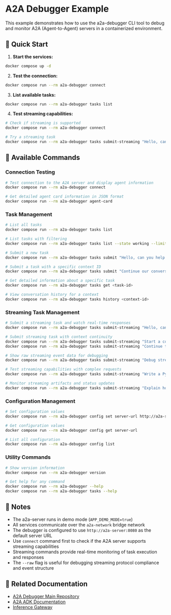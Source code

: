# A2A Debugger Example

This example demonstrates how to use the a2a-debugger CLI tool to debug and monitor A2A (Agent-to-Agent) servers in a containerized environment.

## 🚀 Quick Start

1. **Start the services:**

```bash
docker compose up -d
```

2. **Test the connection:**

```bash
docker compose run --rm a2a-debugger connect
```

3. **List available tasks:**

```bash
docker compose run --rm a2a-debugger tasks list
```

4. **Test streaming capabilities:**

```bash
# Check if streaming is supported
docker compose run --rm a2a-debugger connect

# Try a streaming task
docker compose run --rm a2a-debugger tasks submit-streaming "Hello, can you demonstrate streaming?"
```

## 🔧 Available Commands

### Connection Testing

```bash
# Test connection to the A2A server and display agent information
docker compose run --rm a2a-debugger connect

# Get detailed agent card information in JSON format
docker compose run --rm a2a-debugger agent-card
```

### Task Management

```bash
# List all tasks
docker compose run --rm a2a-debugger tasks list

# List tasks with filtering
docker compose run --rm a2a-debugger tasks list --state working --limit 10

# Submit a new task
docker compose run --rm a2a-debugger tasks submit "Hello, can you help me?"

# Submit a task with a specific context ID
docker compose run --rm a2a-debugger tasks submit "Continue our conversation" --context-id ctx-123

# Get detailed information about a specific task
docker compose run --rm a2a-debugger tasks get <task-id>

# View conversation history for a context
docker compose run --rm a2a-debugger tasks history <context-id>
```

### Streaming Task Management

```bash
# Submit a streaming task and watch real-time responses
docker compose run --rm a2a-debugger tasks submit-streaming "Hello, can you help me with a coding task?"

# Submit streaming task with context continuity
docker compose run --rm a2a-debugger tasks submit-streaming "Start a conversation" --context-id streaming-ctx-123
docker compose run --rm a2a-debugger tasks submit-streaming "Continue the conversation" --context-id streaming-ctx-123

# Show raw streaming event data for debugging
docker compose run --rm a2a-debugger tasks submit-streaming "Debug streaming response" --raw

# Test streaming capabilities with complex requests
docker compose run --rm a2a-debugger tasks submit-streaming "Write a Python function to calculate fibonacci numbers"

# Monitor streaming artifacts and status updates
docker compose run --rm a2a-debugger tasks submit-streaming "Explain how A2A streaming works" --context-id docs-ctx
```

### Configuration Management

```bash
# Set configuration values
docker compose run --rm a2a-debugger config set server-url http://a2a-server:8080

# Get configuration values
docker compose run --rm a2a-debugger config get server-url

# List all configuration
docker compose run --rm a2a-debugger config list
```

### Utility Commands

```bash
# Show version information
docker compose run --rm a2a-debugger version

# Get help for any command
docker compose run --rm a2a-debugger --help
docker compose run --rm a2a-debugger tasks --help
```

## 📝 Notes

- The a2a-server runs in demo mode (`APP_DEMO_MODE=true`)
- All services communicate over the `a2a-network` bridge network
- The debugger is configured to use `http://a2a-server:8080` as the default server URL
- Use `connect` command first to check if the A2A server supports streaming capabilities
- Streaming commands provide real-time monitoring of task execution and responses
- The `--raw` flag is useful for debugging streaming protocol compliance and event structure

## 🔗 Related Documentation

- [A2A Debugger Main Repository](https://github.com/inference-gateway/a2a-debugger)
- [A2A ADK Documentation](https://github.com/inference-gateway/a2a)
- [Inference Gateway](https://github.com/inference-gateway)
